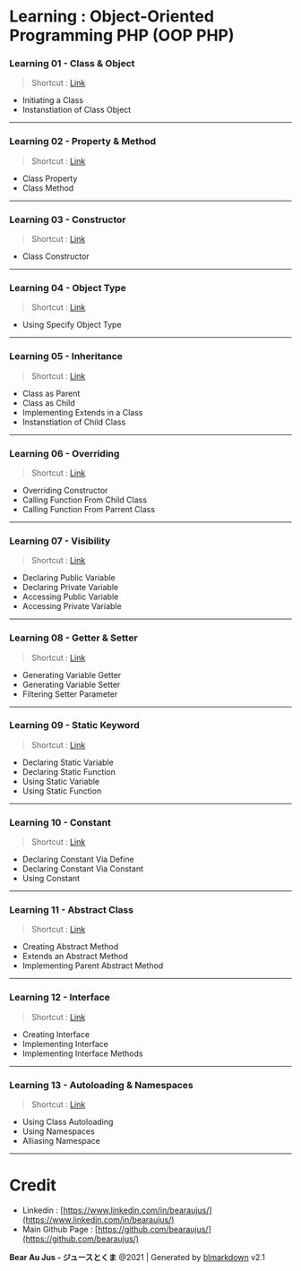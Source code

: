 # Learning : Object-Oriented Programming PHP (OOP PHP)

### Learning 01 - Class & Object
> Shortcut : [Link](https://github.com/bearaujus/learning/tree/main/php/2_oop_php/l01)

+ Initiating a Class
+ Instanstiation of Class Object

---
### Learning 02 - Property & Method
> Shortcut : [Link](https://github.com/bearaujus/learning/tree/main/php/2_oop_php/l02)

+ Class Property
+ Class Method

---
### Learning 03 - Constructor
> Shortcut : [Link](https://github.com/bearaujus/learning/tree/main/php/2_oop_php/l03)

+ Class Constructor

---
### Learning 04 - Object Type
> Shortcut : [Link](https://github.com/bearaujus/learning/tree/main/php/2_oop_php/l04)

+ Using Specify Object Type

---
### Learning 05 - Inheritance
> Shortcut : [Link](https://github.com/bearaujus/learning/tree/main/php/2_oop_php/l05)

+ Class as Parent
+ Class as Child
+ Implementing Extends in a Class
+ Instanstiation of Child Class

---
### Learning 06 - Overriding
> Shortcut : [Link](https://github.com/bearaujus/learning/tree/main/php/2_oop_php/l06)

+ Overriding Constructor
+ Calling Function From Child Class
+ Calling Function From Parrent Class

---
### Learning 07 - Visibility
> Shortcut : [Link](https://github.com/bearaujus/learning/tree/main/php/2_oop_php/l07)

+ Declaring Public Variable
+ Declaring Private Variable
+ Accessing Public Variable
+ Accessing Private Variable

---
### Learning 08 - Getter & Setter
> Shortcut : [Link](https://github.com/bearaujus/learning/tree/main/php/2_oop_php/l08)

+ Generating Variable Getter
+ Generating Variable Setter
+ Filtering Setter Parameter

---
### Learning 09 - Static Keyword
> Shortcut : [Link](https://github.com/bearaujus/learning/tree/main/php/2_oop_php/l09)

+ Declaring Static Variable
+ Declaring Static Function
+ Using Static Variable
+ Using Static Function

---
### Learning 10 - Constant
> Shortcut : [Link](https://github.com/bearaujus/learning/tree/main/php/2_oop_php/l10)

+ Declaring Constant Via Define
+ Declaring Constant Via Constant
+ Using Constant

---
### Learning 11 - Abstract Class
> Shortcut : [Link](https://github.com/bearaujus/learning/tree/main/php/2_oop_php/l11)

+ Creating Abstract Method
+ Extends an Abstract Method
+ Implementing Parent Abstract Method

---
### Learning 12 - Interface
> Shortcut : [Link](https://github.com/bearaujus/learning/tree/main/php/2_oop_php/l12)

+ Creating Interface
+ Implementing Interface
+ Implementing Interface Methods

---
### Learning 13 - Autoloading & Namespaces
> Shortcut : [Link](https://github.com/bearaujus/learning/tree/main/php/2_oop_php/l13)

+ Using Class Autoloading
+ Using Namespaces
+ Alliasing Namespace

---
# Credit
+ Linkedin : [https://www.linkedin.com/in/bearaujus/](https://www.linkedin.com/in/bearaujus/)
+ Main Github Page : [https://github.com/bearaujus/](https://github.com/bearaujus/)

**Bear Au Jus - ジュースとくま** @2021 | Generated by [blmarkdown](https://github.com/bearaujus/blmarkdown) v2.1